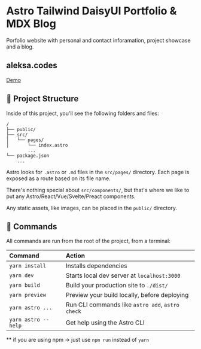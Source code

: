 # Astro Tailwind DaisyUI Portfolio & MDX Blog

Porfolio website with personal and contact inforamation, project showcase and a blog.

## aleksa.codes

[Demo](https://aleksa.codes)

## 🚀 Project Structure

Inside of this project, you'll see the following folders and files:

```
/
├── public/
├── src/
│   └── pages/
│       └── index.astro
        ...
└── package.json
    ...
```

Astro looks for `.astro` or `.md` files in the `src/pages/` directory. Each page is exposed as a route based on its file name.

There's nothing special about `src/components/`, but that's where we like to put any Astro/React/Vue/Svelte/Preact components.

Any static assets, like images, can be placed in the `public/` directory.

## 🧞 Commands

All commands are run from the root of the project, from a terminal:

| Command             | Action                                           |
| :------------------ | :----------------------------------------------- |
| `yarn install`      | Installs dependencies                            |
| `yarn dev`          | Starts local dev server at `localhost:3000`      |
| `yarn build`        | Build your production site to `./dist/`          |
| `yarn preview`      | Preview your build locally, before deploying     |
| `yarn astro ...`    | Run CLI commands like `astro add`, `astro check` |
| `yarn astro --help` | Get help using the Astro CLI                     |

\*\* if you are using npm -> just use `npm run` instead of `yarn`
